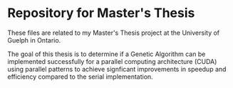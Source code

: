 # Repository for Master's Thesis

These files are related to my Master's Thesis project at the University of Guelph in Ontario.

The goal of this thesis is to determine if a Genetic Algorithm can be implemented successfully for a parallel computing architecture (CUDA) using parallel patterns to achieve signficant improvements in speedup and efficiency compared to the serial implementation.
